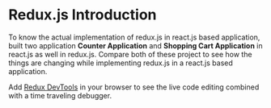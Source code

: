 # Redux.js Introduction

To know the actual implementation of redux.js in react.js based application, built two application **Counter Application** and **Shopping Cart Application** in react.js as well in redux.js. Compare both of these project to see how the things are changing while implementing redux.js in a react.js based application.

Add [Redux DevTools](https://chrome.google.com/webstore/detail/redux-devtools/lmhkpmbekcpmknklioeibfkpmmfibljd) in your browser to see the live code editing combined with a time traveling debugger.
